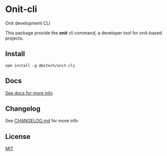 # Onit-cli
Onit development CLI

This package provide the **onit** cli command, a developer tool for onit-based projects.

## Install
```shell
npm install -g @mitech/onit-cli
```

## Docs
[See docs for more info](./docs/MAIN.md)

## Changelog
See [CHANGELOG.md](CHANGELOG.md) for more info

## License
[MIT](./LICENSE)
